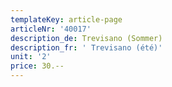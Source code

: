 ```yaml
---
templateKey: article-page
articleNr: '40017'
description_de: Trevisano (Sommer)
description_fr: ' Trevisano (été)'
unit: '2'
price: 30.--
---
```


